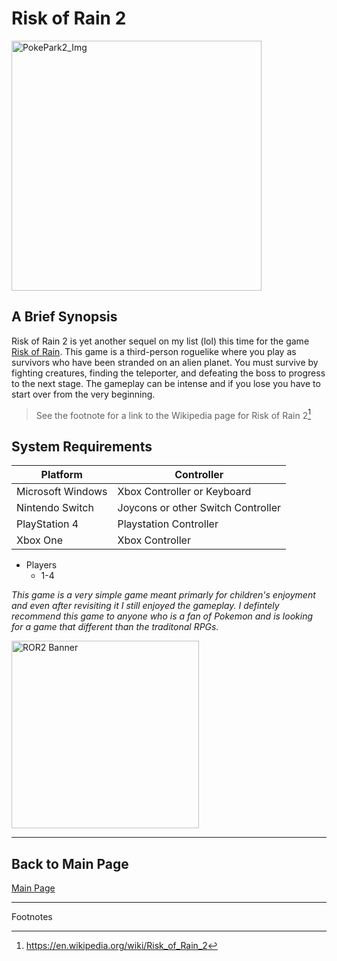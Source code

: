 # Risk of Rain 2

<img src="https://assets.nintendo.com/image/upload/ar_16:9,b_auto:border,c_lpad/b_white/f_auto/q_auto/dpr_2.0/c_scale,w_1000/ncom/software/switch/70010000020030/0d51784eb518c452f4e6a4d2f851e61df46a0da17f01f135f2a505c26f3fbf38" alt="PokePark2_Img" width="400"/>

## A Brief Synopsis

Risk of Rain 2 is yet another sequel on my list (lol) this time for the game [Risk of Rain](https://en.wikipedia.org/wiki/Risk_of_Rain). This game is a third-person roguelike where you play as survivors who have been stranded on an alien planet. You must survive by fighting creatures, finding the teleporter, and defeating the boss to progress to the next stage. The gameplay can be intense and if you lose you have to start over from the very beginning.
>See the footnote for a link to the Wikipedia page for Risk of Rain 2[^1]

## System Requirements

| **Platform**      | **Controller**                      |
|-------------------|-------------------------------------|
| Microsoft Windows | Xbox Controller or Keyboard         |
| Nintendo Switch   | Joycons or other Switch Controller  |
| PlayStation 4     | Playstation Controller              |
| Xbox One          | Xbox Controller                     |


+ Players
  - 1-4


*This game is a very simple game meant primarly for children's enjoyment and even after revisiting it I still enjoyed the gameplay. I defintely recommend this game to anyone who is a fan of Pokemon and is looking for a game that different than the traditonal RPGs.*

<img src="https://camo.githubusercontent.com/bdb19f504fdeb203ab6d6a34b12188c1e125f5c4a109a1303027925ea36b9905/68747470733a2f2f7777772e7269736b6f667261696e2e636f6d2f77702d636f6e74656e742f75706c6f6164732f323031392f30342f726f72325f6c6f676f5f3531322d312e706e67" alt="ROR2 Banner" width="300" />

---


## Back to Main Page
[Main Page](README.md)

***
Footnotes

[^1]:https://en.wikipedia.org/wiki/Risk_of_Rain_2
